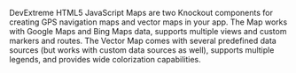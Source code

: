 DevExtreme HTML5 JavaScript Maps are two Knockout components for creating GPS navigation maps and vector maps in your app. The Map works with Google Maps and Bing Maps data, supports multiple views and custom markers and routes. The Vector Map comes with several predefined data sources (but works with custom data sources as well), supports multiple legends, and provides wide colorization capabilities.